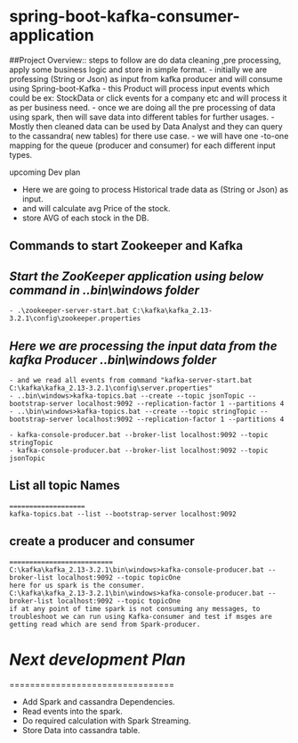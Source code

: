 # spring-boot-kafka-consumer-application

##Project Overview::
	steps to follow are do data cleaning ,pre processing, apply some business logic and store in simple format.
	- initially we are professing (String or Json) as input from kafka producer and will consume using Spring-boot-Kafka
	- this Product will process input events which could be ex: StockData or click events for a company etc and will process it as per business need.
	- once we are doing all the pre processing of data using spark, then will save data into different tables for further usages.
	- Mostly then cleaned data can be used by Data Analyst and they can query to the cassandra( new tables) for there use case.
	- we will have one -to-one mapping for the queue (producer and consumer) for each different input types.

upcoming Dev plan

- Here we are going to process Historical trade data as (String or Json) as input.
- and will calculate avg Price of the stock.
- store AVG of each stock in the DB.

## Commands to start Zookeeper and Kafka

## _Start the ZooKeeper application using below command in ..bin\windows folder_
	- .\zookeeper-server-start.bat C:\kafka\kafka_2.13-3.2.1\config\zookeeper.properties
	
## _Here we are processing the input data from the kafka Producer  ..bin\windows folder_
	- and we read all events from command "kafka-server-start.bat C:\kafka\kafka_2.13-3.2.1\config\server.properties"
	- ..bin\windows>kafka-topics.bat --create --topic jsonTopic --bootstrap-server localhost:9092 --replication-factor 1 --partitions 4
	- ..\bin\windows>kafka-topics.bat --create --topic stringTopic --bootstrap-server localhost:9092 --replication-factor 1 --partitions 4

	- kafka-console-producer.bat --broker-list localhost:9092 --topic stringTopic
	- kafka-console-producer.bat --broker-list localhost:9092 --topic jsonTopic

## List all topic Names
	===================
	kafka-topics.bat --list --bootstrap-server localhost:9092

## create a producer and consumer
	==========================
	C:\kafka\kafka_2.13-3.2.1\bin\windows>kafka-console-producer.bat --broker-list localhost:9092 --topic topicOne
	here for us spark is the consumer.
	C:\kafka\kafka_2.13-3.2.1\bin\windows>kafka-console-producer.bat --broker-list localhost:9092 --topic topicOne
	if at any point of time spark is not consuming any messages, to troubleshoot we can run using Kafka-consumer and test if msges are getting read which are send from Spark-producer.

# _Next development Plan_
================================
- Add Spark and cassandra Dependencies.
- Read events into the spark.
- Do required calculation with Spark Streaming.
- Store Data into cassandra table.
